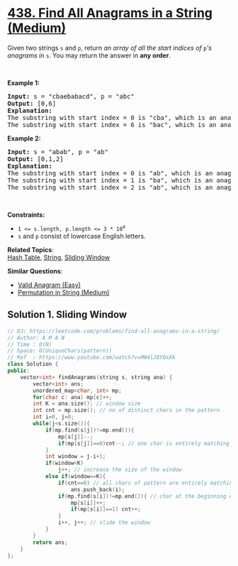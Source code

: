 # [438. Find All Anagrams in a String (Medium)](https://leetcode.com/problems/find-all-anagrams-in-a-string/)

<p>Given two strings <code>s</code> and <code>p</code>, return <em>an array of all the start indices of </em><code>p</code><em>'s anagrams in </em><code>s</code>. You may return the answer in <strong>any order</strong>.</p>

<p>&nbsp;</p>
<p><strong>Example 1:</strong></p>

<pre><strong>Input:</strong> s = "cbaebabacd", p = "abc"
<strong>Output:</strong> [0,6]
<strong>Explanation:</strong>
The substring with start index = 0 is "cba", which is an anagram of "abc".
The substring with start index = 6 is "bac", which is an anagram of "abc".
</pre>

<p><strong>Example 2:</strong></p>

<pre><strong>Input:</strong> s = "abab", p = "ab"
<strong>Output:</strong> [0,1,2]
<strong>Explanation:</strong>
The substring with start index = 0 is "ab", which is an anagram of "ab".
The substring with start index = 1 is "ba", which is an anagram of "ab".
The substring with start index = 2 is "ab", which is an anagram of "ab".
</pre>

<p>&nbsp;</p>
<p><strong>Constraints:</strong></p>

<ul>
	<li><code>1 &lt;= s.length, p.length &lt;= 3 * 10<sup>4</sup></code></li>
	<li><code>s</code> and <code>p</code> consist of lowercase English letters.</li>
</ul>


**Related Topics**:  
[Hash Table](https://leetcode.com/tag/hash-table/), [String](https://leetcode.com/tag/string/), [Sliding Window](https://leetcode.com/tag/sliding-window/)

**Similar Questions**:
* [Valid Anagram (Easy)](https://leetcode.com/problems/valid-anagram/)
* [Permutation in String (Medium)](https://leetcode.com/problems/permutation-in-string/)

## Solution 1. Sliding Window

```cpp
// OJ: https://leetcode.com/problems/find-all-anagrams-in-a-string/
// Author: A M A N
// Time : O(N)
// Space: O(UniqueChars(pattern))
// Ref  : https://www.youtube.com/watch?v=MW4lJ8Y0xXk
class Solution {
public:
    vector<int> findAnagrams(string s, string ana) {
        vector<int> ans;
        unordered_map<char, int> mp;
        for(char c: ana) mp[c]++;
        int K = ana.size(); // window size 
        int cnt = mp.size(); // no of distinct chars in the pattern
        int i=0, j=0;
        while(j<s.size()){
            if(mp.find(s[j])!=mp.end()){
                mp[s[j]]--;
                if(mp[s[j]]==0)cnt--; // one char is entirely matching so decrement the count
            }
            int window = j-i+1;
            if(window<K)
                j++; // increase the size of the window
            else if(window==K){
                if(cnt==0) // all chars of pattern are entirely matching in the string 
                    ans.push_back(i);
                if(mp.find(s[i])!=mp.end()){ // char at the beginning of the window is part of the the anagram
                    mp[s[i]]++;
                    if(mp[s[i]]==1) cnt++;
                }
                i++, j++; // slide the window
            }
        }
        return ans;        
    }
};
```